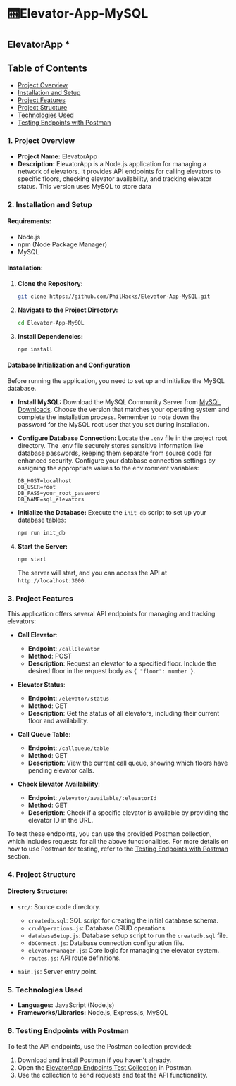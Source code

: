 # 🛗Elevator-App-MySQL

## ElevatorApp *

## Table of Contents

- [Project Overview](#1-project-overview)
- [Installation and Setup](#2-installation-and-setup)
- [Project Features](#3-project-features)
- [Project Structure](#4-project-structure)
- [Technologies Used](#5-technologies-used)
- [Testing Endpoints with Postman](#6-testing-endpoints-with-postman)


### **1. Project Overview**

- **Project Name:** ElevatorApp
- **Description:** ElevatorApp is a Node.js application for managing a network of elevators. It provides API endpoints for calling elevators to specific floors, checking elevator availability, and tracking elevator status. This version uses MySQL to store data

### **2. Installation and Setup**

#### **Requirements:**

- Node.js
- npm (Node Package Manager)
- MySQL

#### **Installation:**

1. **Clone the Repository:**
   ```bash
   git clone https://github.com/PhilHacks/Elevator-App-MySQL.git
   ```
2. **Navigate to the Project Directory:**
   ```bash
   cd Elevator-App-MySQL
   ```
3. **Install Dependencies:**
   ```bash
   npm install
   ```

#### **Database Initialization and Configuration**

Before running the application, you need to set up and initialize the MySQL database.

- **Install MySQL:**
  Download the MySQL Community Server from [MySQL Downloads](https://dev.mysql.com/downloads/mysql/). Choose the version that matches your operating system and complete the installation process. Remember to note down the password for the MySQL root user that you set during installation.

- **Configure Database Connection:**
  Locate the `.env` file in the project root directory. The .env file securely stores sensitive information like database passwords, keeping them separate from source code for enhanced security.
  Configure your database connection settings by assigning the appropriate values to the environment variables:

  ```plaintext
  DB_HOST=localhost
  DB_USER=root
  DB_PASS=your_root_password
  DB_NAME=sql_elevators
  ```

- **Initialize the Database:**
  Execute the `init_db` script to set up your database tables:
  ```bash
  npm run init_db
  ```

4. **Start the Server:**
   ```bash
   npm start
   ```
   The server will start, and you can access the API at `http://localhost:3000`.

### **3. Project Features**

This application offers several API endpoints for managing and tracking elevators:

- **Call Elevator**:
  - **Endpoint**: `/callElevator`
  - **Method**: POST
  - **Description**: Request an elevator to a specified floor. Include the desired floor in the request body as `{ "floor": number }`.
- **Elevator Status**:

  - **Endpoint**: `/elevator/status`
  - **Method**: GET
  - **Description**: Get the status of all elevators, including their current floor and availability.

- **Call Queue Table**:

  - **Endpoint**: `/callqueue/table`
  - **Method**: GET
  - **Description**: View the current call queue, showing which floors have pending elevator calls.

- **Check Elevator Availability**:
  - **Endpoint**: `/elevator/available/:elevatorId`
  - **Method**: GET
  - **Description**: Check if a specific elevator is available by providing the elevator ID in the URL.

To test these endpoints, you can use the provided Postman collection, which includes requests for all the above functionalities. For more details on how to use Postman for testing, refer to the [Testing Endpoints with Postman](#6-testing-endpoints-with-postman) section.

### **4. Project Structure**

#### **Directory Structure:**

- `src/`: Source code directory.

  - `createdb.sql`: SQL script for creating the initial database schema.
  - `crudOperations.js`: Database CRUD operations.
  - `databaseSetup.js`: Database setup script to run the `createdb.sql` file.
  - `dbConnect.js`: Database connection configuration file.
  - `elevatorManager.js`: Core logic for managing the elevator system.
  - `routes.js`: API route definitions.

- `main.js`: Server entry point.

### **5. Technologies Used**

- **Languages:** JavaScript (Node.js)
- **Frameworks/Libraries:** Node.js, Express.js, MySQL

### **6. Testing Endpoints with Postman**

To test the API endpoints, use the Postman collection provided:

1. Download and install Postman if you haven't already.
2. Open the [ElevatorApp Endpoints Test Collection](https://www.postman.com/bold-space-679599/workspace/elevator-app-endpoints-test/overview) in Postman.
3. Use the collection to send requests and test the API functionality.
